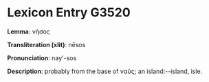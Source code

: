 # Lexicon Entry G3520

**Lemma**: νῆσος

**Transliteration (xlit)**: nēsos

**Pronunciation**: nay'-sos

**Description**:
probably from the base of ναῦς; an island:--island, isle.
